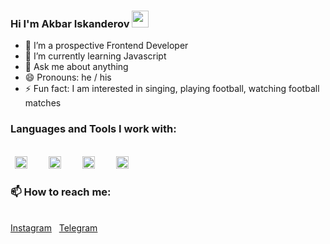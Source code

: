 ### Hi I'm Akbar Iskanderov <img src="https://media.giphy.com/media/hvRJCLFzcasrR4ia7z/giphy.gif" width="27px">

<!--
**iskanderovo3/iskanderovo3** is a ✨ _special_ ✨ repository because its `README.md` (this file) appears on your GitHub profile.

Here are some ideas to get you started:
-->
- 🔭 I’m a prospective Frontend Developer
- 🌱 I’m currently learning Javascript
- 💬 Ask me about anything 
- 😄 Pronouns: he / his
- ⚡ Fun fact: I am interested in singing, playing football, watching football matches

### Languages and Tools I work with:
<br>
<code> <img src="https://cdn-icons-png.flaticon.com/512/732/732212.png" width="20px"> </code> &nbsp; &nbsp;
<code> <img src="https://cdn-icons-png.flaticon.com/512/732/732190.png" width="20px"> </code> &nbsp; &nbsp;
<code> <img src="https://cdn-icons-png.flaticon.com/512/5968/5968672.png" width="20px"> </code> &nbsp; &nbsp;
<code> <img src="https://cdn-icons-png.flaticon.com/512/5968/5968292.png" width="20px"> </code> &nbsp; &nbsp;

<br>

### 📫 How to reach me:
<br>
 <a href="https://www.instagram.com/iskanderovv.o3/#">Instagram</a> &nbsp;
  <a href="https://t.me/iskandarovoff?fbclid=PAAaYAZPjh8VXHYWxKzX3A-MY3bHnaUnDLrihonJBo1zN25PG6cjnfd9Q0iqE">Telegram</a>


